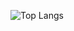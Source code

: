 ![Top Langs](https://github-readme-stats.vercel.app/api/top-langs/?username=EduardoPFontenele&hide_progress=true)
